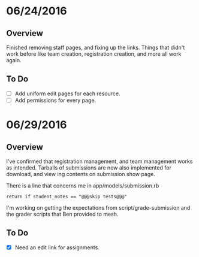 06/24/2016
==========

Overview
--------

Finished removing staff pages, and fixing up the links. Things that didn't work
before like team creation, registration creation, and more all work again.

To Do
-----

- [ ] Add uniform edit pages for each resource.
- [ ] Add permissions for every page.

06/29/2016
==========

Overview
--------

I've confirmed that registration management, and team management works as
intended. Tarballs of submissions are now also implemented for download, and
view ing contents on submission show page.

There is a line that concerns me in app/models/submission.rb

    return if student_notes == "@@@skip tests@@@"

I'm working on getting the expectations from script/grade-submission and the
grader scripts that Ben provided to mesh.

To Do
-----

- [x] Need an edit link for assignments.

